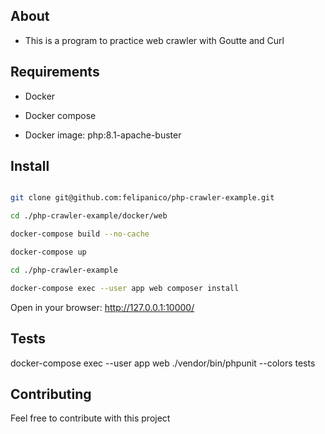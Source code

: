 ## About

- This is a program to practice web crawler with Goutte and Curl

## Requirements

- Docker 

- Docker compose

- Docker image: php:8.1-apache-buster


## Install

```bash

git clone git@github.com:felipanico/php-crawler-example.git

cd ./php-crawler-example/docker/web

docker-compose build --no-cache

docker-compose up

cd ./php-crawler-example

docker-compose exec --user app web composer install

```

Open in your browser: http://127.0.0.1:10000/

## Tests

docker-compose exec --user app web ./vendor/bin/phpunit --colors tests


## Contributing

Feel free to contribute with this project
